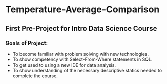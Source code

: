 # Temperature-Average-Comparison


## First Pre-Project for Intro Data Science Course


### Goals of Project:
- To become familiar with problem solving with new technologies.
- To show competency with Select-From-Where statements in SQL. 
- To get used to using a new IDE for data analysis. 
- To show understanding of the necessary descriptive statics needed to complete the course. 


